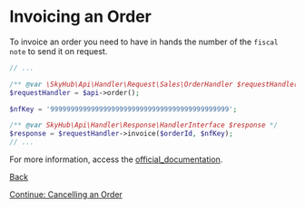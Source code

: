 # Invoicing an Order

To invoice an order you need to have in hands the number of the `fiscal note` to send it on request.

```php
// ...

/** @var \SkyHub\Api\Handler\Request\Sales\OrderHandler $requestHandler */
$requestHandler = $api->order();

$nfKey = '99999999999999999999999999999999999999999999';

/** @var SkyHub\Api\Handler\Response\HandlerInterface $response */
$response = $requestHandler->invoice($orderId, $nfKey);
// ...
```

For more information, access the [official_documentation](https://skyhub.gelato.io/docs/versions/1.1/resources/orders/endpoints/faturar-um-pedido).

[Back](../../../../README.en_US.md)

[Continue: Cancelling an Order](CANCEL.md)
